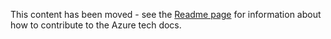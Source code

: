 This content has been moved - see the [Readme page](README.md) for information about how to contribute to the Azure tech docs.

